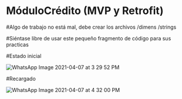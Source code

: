 # MóduloCrédito (MVP y Retrofit)
 
#Algo de trabajo no está mal, debe crear los archivos 
/dimens
/strings

#Siéntase libre de usar este pequeño fragmento de código para sus practicas 

#Estado inicial

![WhatsApp Image 2021-04-07 at 3 29 52 PM](https://user-images.githubusercontent.com/68208221/113936670-b5d23f00-97bd-11eb-8d5d-975ee67b1156.jpeg)

#Recargado

![WhatsApp Image 2021-04-07 at 4 32 00 PM](https://user-images.githubusercontent.com/68208221/113937660-1f068200-97bf-11eb-8237-084288084157.jpeg)

